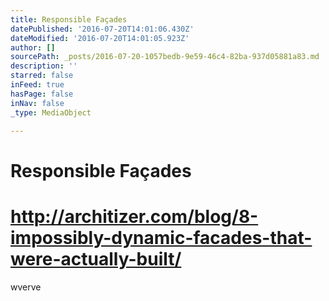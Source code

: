 ```yaml
---
title: Responsible Façades
datePublished: '2016-07-20T14:01:06.430Z'
dateModified: '2016-07-20T14:01:05.923Z'
author: []
sourcePath: _posts/2016-07-20-1057bedb-9e59-46c4-82ba-937d05881a83.md
description: ''
starred: false
inFeed: true
hasPage: false
inNav: false
_type: MediaObject

---
```

# Responsible Façades

# http://architizer.com/blog/8-impossibly-dynamic-facades-that-were-actually-built/

wverve